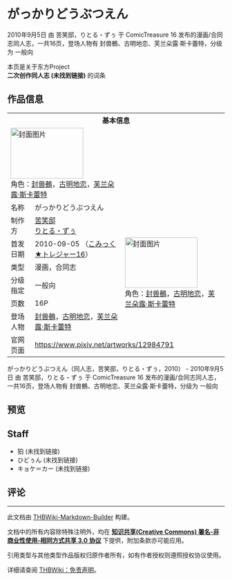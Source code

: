 # がっかりどうぶつえん

<!-- source html: G:\repos\THBWiki-Markdown-Builder\THBWikiMarkdown\Temp\main\8\80\ns0%3A%E3%81%8C%E3%81%A3%E3%81%8B%E3%82%8A%E3%81%A9%E3%81%86%E3%81%B6%E3%81%A4%E3%81%88%E3%82%93.html -->

2010年9月5日 由 苦笑邸，りとる・ずぅ 于 ComicTreasure 16 发布的漫画/合同志同人志，一共16页，登场人物有 封兽鵺、古明地恋、芙兰朵露·斯卡蕾特，分级为 一般向

本页是关于东方Project  
 **二次创作同人志 (未找到链接)** 的词条
## 作品信息

<table><tbody><tr><th colspan="3">基本信息</th></tr><tr><td class="cover-artwork-mobile" colspan="2"><a href="./文件-がっかりどうぶつえん封面.jpg.md" class="image" title="封面图片"><img alt="封面图片" src="https://upload.thwiki.cc/thumb/f/f7/%E3%81%8C%E3%81%A3%E3%81%8B%E3%82%8A%E3%81%A9%E3%81%86%E3%81%B6%E3%81%A4%E3%81%88%E3%82%93%E5%B0%81%E9%9D%A2.jpg/168px-%E3%81%8C%E3%81%A3%E3%81%8B%E3%82%8A%E3%81%A9%E3%81%86%E3%81%B6%E3%81%A4%E3%81%88%E3%82%93%E5%B0%81%E9%9D%A2.jpg" decoding="async" loading="lazy" width="168" height="117" srcset="https://upload.thwiki.cc/thumb/f/f7/%E3%81%8C%E3%81%A3%E3%81%8B%E3%82%8A%E3%81%A9%E3%81%86%E3%81%B6%E3%81%A4%E3%81%88%E3%82%93%E5%B0%81%E9%9D%A2.jpg/252px-%E3%81%8C%E3%81%A3%E3%81%8B%E3%82%8A%E3%81%A9%E3%81%86%E3%81%B6%E3%81%A4%E3%81%88%E3%82%93%E5%B0%81%E9%9D%A2.jpg 1.5x, https://upload.thwiki.cc/thumb/f/f7/%E3%81%8C%E3%81%A3%E3%81%8B%E3%82%8A%E3%81%A9%E3%81%86%E3%81%B6%E3%81%A4%E3%81%88%E3%82%93%E5%B0%81%E9%9D%A2.jpg/336px-%E3%81%8C%E3%81%A3%E3%81%8B%E3%82%8A%E3%81%A9%E3%81%86%E3%81%B6%E3%81%A4%E3%81%88%E3%82%93%E5%B0%81%E9%9D%A2.jpg 2x" data-file-width="1134" data-file-height="788"></a><div class="cover-char">角色：<a href="./封兽鵺.md" title="封兽鵺">封兽鵺</a>，<a href="./古明地恋.md" title="古明地恋">古明地恋</a>，<a href="./芙兰朵露·斯卡蕾特.md" title="芙兰朵露·斯卡蕾特">芙兰朵露·斯卡蕾特</a></div></td>
</tr><tr><td class="label">名称</td><td colspan="2"> がっかりどうぶつえん </td></tr><tr><td class="label">制作方</td><td><a href="./苦笑邸.md" title="苦笑邸">苦笑邸</a><br><a href="./りとる・ずぅ.md" title="りとる・ずぅ">りとる・ずぅ</a></td><td class="cover-artwork" rowspan="6" style="min-width:168px;"><a href="./文件-がっかりどうぶつえん封面.jpg.md" class="image" title="封面图片"><img alt="封面图片" src="https://upload.thwiki.cc/thumb/f/f7/%E3%81%8C%E3%81%A3%E3%81%8B%E3%82%8A%E3%81%A9%E3%81%86%E3%81%B6%E3%81%A4%E3%81%88%E3%82%93%E5%B0%81%E9%9D%A2.jpg/168px-%E3%81%8C%E3%81%A3%E3%81%8B%E3%82%8A%E3%81%A9%E3%81%86%E3%81%B6%E3%81%A4%E3%81%88%E3%82%93%E5%B0%81%E9%9D%A2.jpg" decoding="async" loading="lazy" width="168" height="117" srcset="https://upload.thwiki.cc/thumb/f/f7/%E3%81%8C%E3%81%A3%E3%81%8B%E3%82%8A%E3%81%A9%E3%81%86%E3%81%B6%E3%81%A4%E3%81%88%E3%82%93%E5%B0%81%E9%9D%A2.jpg/252px-%E3%81%8C%E3%81%A3%E3%81%8B%E3%82%8A%E3%81%A9%E3%81%86%E3%81%B6%E3%81%A4%E3%81%88%E3%82%93%E5%B0%81%E9%9D%A2.jpg 1.5x, https://upload.thwiki.cc/thumb/f/f7/%E3%81%8C%E3%81%A3%E3%81%8B%E3%82%8A%E3%81%A9%E3%81%86%E3%81%B6%E3%81%A4%E3%81%88%E3%82%93%E5%B0%81%E9%9D%A2.jpg/336px-%E3%81%8C%E3%81%A3%E3%81%8B%E3%82%8A%E3%81%A9%E3%81%86%E3%81%B6%E3%81%A4%E3%81%88%E3%82%93%E5%B0%81%E9%9D%A2.jpg 2x" data-file-width="1134" data-file-height="788"></a><div class="cover-char">角色：<a href="./封兽鵺.md" title="封兽鵺">封兽鵺</a>，<a href="./古明地恋.md" title="古明地恋">古明地恋</a>，<a href="./芙兰朵露·斯卡蕾特.md" title="芙兰朵露·斯卡蕾特">芙兰朵露·斯卡蕾特</a></div></td>
</tr><tr><td class="label">首发日期</td><td>2010-09-05&#160;（<a href="/展会作品列表?e=ComicTreasure%2316">こみっく★トレジャー16</a>）</td></tr><tr><td class="label">类型</td><td>漫画，合同志</td></tr><tr><td class="label">分级指定</td><td>一般向</td></tr><tr><td class="label">页数</td><td>16P</td></tr><tr><td class="label">登场人物</td><td><a href="./封兽鵺.md" title="封兽鵺">封兽鵺</a>，<a href="./古明地恋.md" title="古明地恋">古明地恋</a>，<a href="./芙兰朵露·斯卡蕾特.md" title="芙兰朵露·斯卡蕾特">芙兰朵露·斯卡蕾特</a></td></tr>
<tr><td class="label">官网页面</td><td colspan="2"><a rel="nofollow" class="external free" href="https://www.pixiv.net/artworks/12984791">https://www.pixiv.net/artworks/12984791</a></td></tr></tbody></table>

がっかりどうぶつえん（同人志，苦笑邸，りとる・ずぅ，2010） - 2010年9月5日 由 苦笑邸，りとる・ずぅ 于 ComicTreasure 16 发布的漫画/合同志同人志，一共16页，登场人物有 封兽鵺、古明地恋、芙兰朵露·斯卡蕾特，分级为 一般向
## 预览
## Staff
- 狛 (未找到链接)
- ひどぅん (未找到链接)
- キョケ＝カー (未找到链接)

## 评论




---

此文档由 [THBWiki-Markdown-Builder](https://github.com/Delsin-Yu/THBWiki-Markdown-Builder) 构建。

文档中的所有内容除特殊注明外，均在 [**知识共享(Creative Commons) 署名-非商业性使用-相同方式共享 3.0 协议**](https://creativecommons.org/licenses/by-sa/3.0/deed.zh-hans) 下提供，附加条款亦可能应用。

引用类型与其他类型作品版权归原作者所有，如有作者授权则遵照授权协议使用。

详细请查阅 [THBWiki：免责声明](https://thbwiki.cc/THBWiki:%E5%85%8D%E8%B4%A3%E5%A3%B0%E6%98%8E)。

